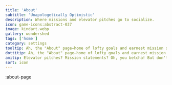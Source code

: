 ```yaml
---
title: 'About'
subtitle: 'Unapologetically Optimistic'
description: Where missions and elevator pitches go to socialize.
icon: game-icons:abstract-037
image: kindart.webp
gallery: wondershed
tags: ['home']
category: settings
tooltip: Ah, the "About" page—home of lofty goals and earnest mission statements. But really, welcome! We're all about creating nifty AI-human interaction tools. Stick around and you might just become part of our mission.
dottitip: Ah, the "About" page—home of lofty goals and earnest mission statements. But truly, welcome! We really care about what we do.
amitip: Elevator pitches? Mission statements? Oh, you betcha! But don't let the corporate lingo fool you. We're as grassroots as a digital butterfly can be! Flutter around and learn what makes us tick. 🦋🌈
sort: icon
---
```


:about-page
